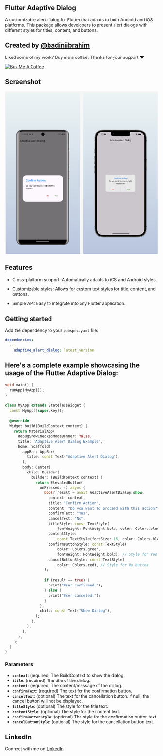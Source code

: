 <!--
This README describes the package. If you publish this package to pub.dev,
this README's contents appear on the landing page for your package.

For information about how to write a good package README, see the guide for
[writing package pages](https://dart.dev/guides/libraries/writing-package-pages).

For general information about developing packages, see the Dart guide for
[creating packages](https://dart.dev/guides/libraries/create-library-packages)
and the Flutter guide for
[developing packages and plugins](https://flutter.dev/developing-packages).
-->

## Flutter Adaptive Dialog

A customizable alert dialog for Flutter that adapts to both Android and iOS platforms. This package allows developers to present alert dialogs with different styles for titles, content, and buttons.

## Created by [@badiniibrahim](https://github.com/badiniibrahim)

Liked some of my work? Buy me a coffee. Thanks for your support :heart:

<a href="https://buymeacoffee.com/toncopilote" target="_blank"><img src="https://cdn.buymeacoffee.com/buttons/v2/default-blue.png" alt="Buy Me A Coffee" height=64></a>

## Screenshot

![alt text](1.png)

## Features

- Cross-platform support: Automatically adapts to iOS and Android styles.

- Customizable styles: Allows for custom text styles for title, content, and buttons.

- Simple API: Easy to integrate into any Flutter application.

## Getting started

Add the dependency to your `pubspec.yaml` file:

```yaml
dependencies:
  ...
    adaptive_alert_dialog: latest_version
```

## Here's a complete example showcasing the usage of the Flutter Adaptive Dialog:

```dart
void main() {
  runApp(MyApp());
}

class MyApp extends StatelessWidget {
  const MyApp({super.key});

  @override
  Widget build(BuildContext context) {
    return MaterialApp(
      debugShowCheckedModeBanner: false,
      title: 'Adaptive Alert Dialog Example',
      home: Scaffold(
        appBar: AppBar(
          title: const Text("Adaptive Alert Dialog"),
        ),
        body: Center(
          child: Builder(
            builder: (BuildContext context) {
              return ElevatedButton(
                onPressed: () async {
                  bool? result = await AdaptiveAlertDialog.show(
                    context: context,
                    title: "Confirm Action",
                    content: "Do you want to proceed with this action?",
                    confirmText: "Yes",
                    cancelText: "No",
                    titleStyle: const TextStyle(
                        fontWeight: FontWeight.bold, color: Colors.blue),
                    contentStyle:
                        const TextStyle(fontSize: 16, color: Colors.black),
                    confirmButtonStyle: const TextStyle(
                        color: Colors.green,
                        fontWeight: FontWeight.bold), // Style for Yes button
                    cancelButtonStyle: const TextStyle(
                        color: Colors.red), // Style for No button
                  );

                  if (result == true) {
                    print("User confirmed.");
                  } else {
                    print("User canceled.");
                  }
                },
                child: const Text("Show Dialog"),
              );
            },
          ),
        ),
      ),
    );
  }
}


```

### Parameters

- **`context`**: (required) The BuildContext to show the dialog.
- **`title`**: (required) The title of the dialog.
- **`content`**: (required) The content/message of the dialog.
- **`confirmText`**: (required) The text for the confirmation button.
- **`cancelText`**: (optional) The text for the cancellation button. If null, the cancel button will not be displayed.
- **`titleStyle`**: (optional) The style for the title text.
- **`contentStyle`**: (optional) The style for the content text.
- **`confirmButtonStyle`**: (optional) The style for the confirmation button text.
- **`cancelButtonStyle`**: (optional) The style for the cancellation button text.

## LinkedIn

Connect with me on [LinkedIn](https://www.linkedin.com/in/badini-ibrahim-sawadogo-306b119b/)
